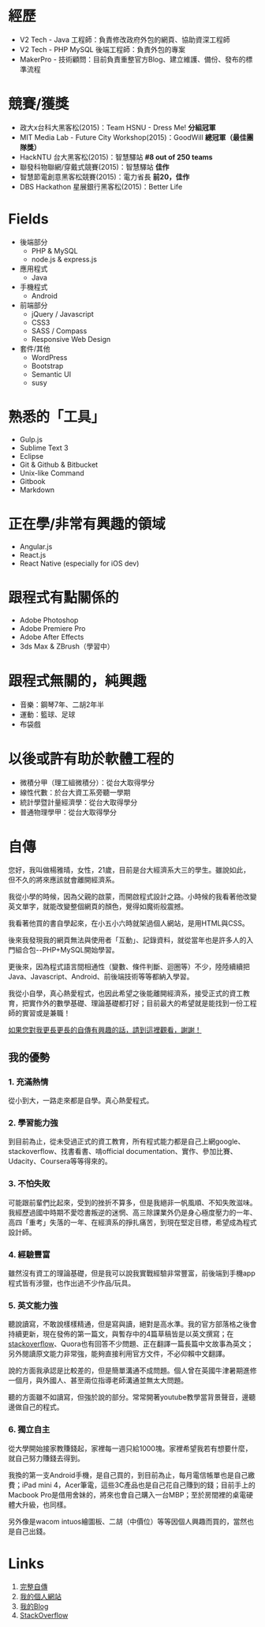 ﻿# 經歷
- V2 Tech - Java 工程師：負責修改政府外包的網頁、協助資深工程師
- V2 Tech - PHP MySQL 後端工程師：負責外包的專案
- MakerPro - 技術顧問：目前負責重整官方Blog、建立維護、備份、發布的標準流程

# 競賽/獲獎
- 政大x台科大黑客松(2015)：Team HSNU - Dress Me! __分組冠軍__
- MIT Media Lab - Future City Workshop(2015)：GoodWill __總冠軍（最佳團隊獎）__
- HackNTU 台大黑客松(2015)：智慧驛站 __#8 out of 250 teams__
- 聯發科物聯網/穿戴式競賽(2015)：智慧驛站 __佳作__
- 智慧節電創意黑客松競賽(2015)：電力省長 __前20，佳作__
- DBS Hackathon 星展銀行黑客松(2015)：Better Life

# Fields
- 後端部分
	- PHP & MySQL
	- node.js & express.js
- 應用程式
	- Java
- 手機程式
	- Android
- 前端部分
	- jQuery / Javascript
	- CSS3
	- SASS / Compass
	- Responsive Web Design
- 套件/其他
	- WordPress
	- Bootstrap
	- Semantic UI
	- susy

# 熟悉的「工具」
- Gulp.js
- Sublime Text 3
- Eclipse
- Git & Github & Bitbucket
- Unix-like Command
- Gitbook
- Markdown

# 正在學/非常有興趣的領域
- Angular.js
- React.js
- React Native (especially for iOS dev)

# 跟程式有點關係的
- Adobe Photoshop
- Adobe Premiere Pro
- Adobe After Effects
- 3ds Max & ZBrush（學習中）

# 跟程式無關的，純興趣
- 音樂：鋼琴7年、二胡2年半
- 運動：籃球、足球
- 布袋戲

# 以後或許有助於軟體工程的
- 微積分甲（理工組微積分）：從台大取得學分
- 線性代數：於台大資工系旁聽一學期
- 統計學暨計量經濟學：從台大取得學分
- 普通物理學甲：從台大取得學分

# 自傳

您好，我叫做楊雅晴，女性，21歲，目前是台大經濟系大三的學生。雖說如此，但不久的將來應該就會離開經濟系。

我從小學的時候，因為父親的啟蒙，而開啟程式設計之路。小時候的我看著他改變英文單字，就能改變整個網頁的顏色，覺得如魔術般震撼。

我看著他買的書自學起來，在小五小六時就架過個人網站，是用HTML與CSS。

後來我發現我的網頁無法與使用者「互動」、記錄資料，就從當年也是許多人的入門組合包--PHP+MySQL開始學習。

更後來，因為程式語言間相通性（變數、條件判斷、迴圈等）不少，陸陸續續把Java、Javascript、Android、前後端技術等等都納入學習。

我從小自學，真心熱愛程式，也因此希望之後能離開經濟系，接受正式的資工教育，把實作外的數學基礎、理論基礎都打好；目前最大的希望就是能找到一份工程師的實習或是兼職！

[如果您對我更長更長的自傳有興趣的話，請到這裡觀看，謝謝！](https://github.com/erwaiyang/erwaiyang.github.io/blob/master/me.md)

## 我的優勢
### 1. 充滿熱情
從小到大，一路走來都是自學。真心熱愛程式。

### 2. 學習能力強
到目前為止，從未受過正式的資工教育，所有程式能力都是自己上網google、stackoverflow、找書看書、啃official documentation、實作、參加比賽、Udacity、Coursera等等得來的。

### 3. 不怕失敗
可能跟前輩們比起來，受到的挫折不算多，但是我絕非一帆風順、不知失敗滋味。
我經歷過國中時期不愛唸書叛逆的迷惘、高三除課業外仍是身心極度壓力的一年、高四「重考」失落的一年、在經濟系的掙扎痛苦，到現在堅定目標，希望成為程式設計師。

### 4. 經驗豐富
雖然沒有資工的理論基礎，但是我可以說我實戰經驗非常豐富，前後端到手機app程式皆有涉獵，也作出過不少作品/玩具。

### 5. 英文能力強
聽說讀寫，不敢說樣樣精通，但是寫與讀，絕對是高水準。我的官方部落格之後會持續更新，現在發佈的第一篇文，與暫存中的4篇草稿皆是以英文撰寫；在[stackoverflow](http://stackoverflow.com/users/1951139/erwai)、Quora也有回答不少問題、正在翻譯一篇長篇中文故事為英文；另外閱讀原文能力非常強，能夠直接利用官方文件，不必仰賴中文翻譯。

說的方面我承認是比較差的，但是簡單溝通不成問題。個人曾在英國牛津暑期進修一個月，與外國人、甚至兩位指導老師溝通並無太大問題。

聽的方面雖不如讀寫，但強於說的部分。常常開著youtube教學當背景聲音，邊聽邊做自己的程式。

### 6. 獨立自主
從大學開始接家教賺錢起，家裡每一週只給1000塊。家裡希望我若有想要什麼，就自己努力賺錢去得到。

我換的第一支Android手機，是自己買的，到目前為止，每月電信帳單也是自己繳費；iPad mini 4，Acer筆電，這些3C產品也是自己花自己賺到的錢；目前手上的Macbook Pro是借用舍妹的，將來也會自己購入一台MBP；至於房間裡的桌電硬體大升級，也同樣。

另外像是wacom intuos繪圖板、二胡（中價位）等等因個人興趣而買的，當然也是自己出錢。

# Links

1. [完整自傳](https://github.com/erwaiyang/erwaiyang.github.io/blob/master/me.md)
2. [我的個人網站](http://erwaiyang.github.io/)
3. [我的Blog](http://erwaiyang.github.io/blog) 
4. [StackOverflow](http://stackoverflow.com/users/1951139/erwai)